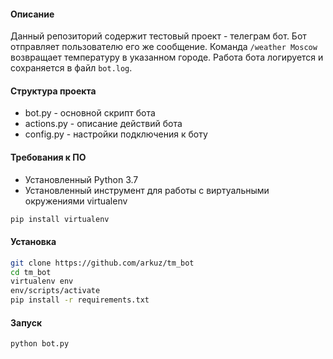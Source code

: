 #### Описание
Данный репозиторий содержит тестовый проект - телеграм бот. Бот отправляет пользователю его же сообщение. Команда `/weather Moscow` возвращает температуру в указанном городе. Работа бота логируется и сохраняется в файл `bot.log`.

#### Структура проекта
 - bot.py - основной скрипт бота
 - actions.py - описание действий бота
 - config.py - настройки подключения к боту 
 
#### Требования к ПО
- Установленный Python 3.7
- Установленный инструмент для работы с виртуальными окружениями virtualenv
```bash
pip install virtualenv
```

#### Установка
```bash
git clone https://github.com/arkuz/tm_bot
cd tm_bot
virtualenv env
env/scripts/activate
pip install -r requirements.txt
```

#### Запуск
```bash
python bot.py
```
